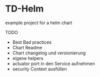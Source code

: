 # TD-Helm

example project for a helm chart

TODO 
- Best Bad practices 
- Chart Readme 
- Chart changelog und versionierung
- eigene helpers
- actuator port in den Service aufnehmen
- security Context ausfüllen

